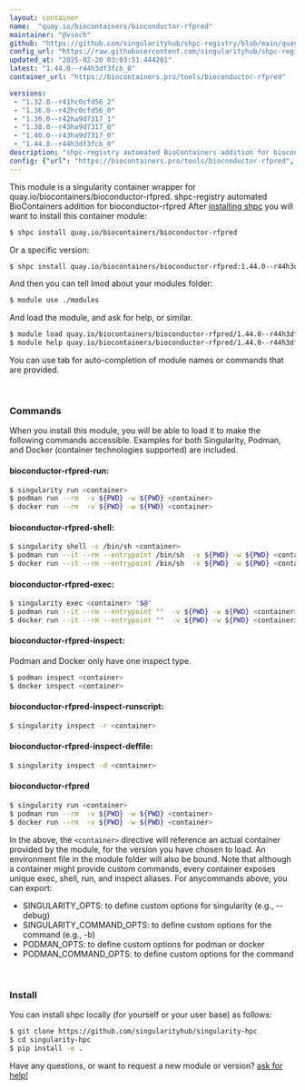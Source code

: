 ```yaml
---
layout: container
name:  "quay.io/biocontainers/bioconductor-rfpred"
maintainer: "@vsoch"
github: "https://github.com/singularityhub/shpc-registry/blob/main/quay.io/biocontainers/bioconductor-rfpred/container.yaml"
config_url: "https://raw.githubusercontent.com/singularityhub/shpc-registry/main/quay.io/biocontainers/bioconductor-rfpred/container.yaml"
updated_at: "2025-02-20 03:03:51.444261"
latest: "1.44.0--r44h3df3fcb_0"
container_url: "https://biocontainers.pro/tools/bioconductor-rfpred"

versions:
 - "1.32.0--r41hc0cfd56_2"
 - "1.36.0--r42hc0cfd56_0"
 - "1.36.0--r42ha9d7317_1"
 - "1.38.0--r43ha9d7317_0"
 - "1.40.0--r43ha9d7317_0"
 - "1.44.0--r44h3df3fcb_0"
description: "shpc-registry automated BioContainers addition for bioconductor-rfpred"
config: {"url": "https://biocontainers.pro/tools/bioconductor-rfpred", "maintainer": "@vsoch", "description": "shpc-registry automated BioContainers addition for bioconductor-rfpred", "latest": {"1.44.0--r44h3df3fcb_0": "sha256:4225dec0c146c4627f9284637fb8030685a37e7e01513d71779ab9c79fe74f51"}, "tags": {"1.32.0--r41hc0cfd56_2": "sha256:28ce1fc75743b112883973adbd2b247369bd70f826d343e1d05158eec501181b", "1.36.0--r42hc0cfd56_0": "sha256:594b365d3344f0a1fd0b4fc621883eafde5f696e5b45140d6d55469430765227", "1.36.0--r42ha9d7317_1": "sha256:8b827d1b0a664bf6460177746b87cc5adbdc41e657695c2415ef68b84e867453", "1.38.0--r43ha9d7317_0": "sha256:0aceae5bc82fa7ecebf382a0fd5b229220e0306c5be8cf8db5eef09610845051", "1.40.0--r43ha9d7317_0": "sha256:cee69ef4e4cdffb005b8fbe243b48bcfd7c38593e9afdd93dc9da6e2aed89c37", "1.44.0--r44h3df3fcb_0": "sha256:4225dec0c146c4627f9284637fb8030685a37e7e01513d71779ab9c79fe74f51"}, "docker": "quay.io/biocontainers/bioconductor-rfpred"}
---
```


This module is a singularity container wrapper for quay.io/biocontainers/bioconductor-rfpred.
shpc-registry automated BioContainers addition for bioconductor-rfpred
After [installing shpc](#install) you will want to install this container module:


```bash
$ shpc install quay.io/biocontainers/bioconductor-rfpred
```

Or a specific version:

```bash
$ shpc install quay.io/biocontainers/bioconductor-rfpred:1.44.0--r44h3df3fcb_0
```

And then you can tell lmod about your modules folder:

```bash
$ module use ./modules
```

And load the module, and ask for help, or similar.

```bash
$ module load quay.io/biocontainers/bioconductor-rfpred/1.44.0--r44h3df3fcb_0
$ module help quay.io/biocontainers/bioconductor-rfpred/1.44.0--r44h3df3fcb_0
```

You can use tab for auto-completion of module names or commands that are provided.

<br>

### Commands

When you install this module, you will be able to load it to make the following commands accessible.
Examples for both Singularity, Podman, and Docker (container technologies supported) are included.

#### bioconductor-rfpred-run:

```bash
$ singularity run <container>
$ podman run --rm  -v ${PWD} -w ${PWD} <container>
$ docker run --rm  -v ${PWD} -w ${PWD} <container>
```

#### bioconductor-rfpred-shell:

```bash
$ singularity shell -s /bin/sh <container>
$ podman run --it --rm --entrypoint /bin/sh  -v ${PWD} -w ${PWD} <container>
$ docker run --it --rm --entrypoint /bin/sh  -v ${PWD} -w ${PWD} <container>
```

#### bioconductor-rfpred-exec:

```bash
$ singularity exec <container> "$@"
$ podman run --it --rm --entrypoint ""  -v ${PWD} -w ${PWD} <container> "$@"
$ docker run --it --rm --entrypoint ""  -v ${PWD} -w ${PWD} <container> "$@"
```

#### bioconductor-rfpred-inspect:

Podman and Docker only have one inspect type.

```bash
$ podman inspect <container>
$ docker inspect <container>
```

#### bioconductor-rfpred-inspect-runscript:

```bash
$ singularity inspect -r <container>
```

#### bioconductor-rfpred-inspect-deffile:

```bash
$ singularity inspect -d <container>
```



#### bioconductor-rfpred

```bash
$ singularity run <container>
$ podman run --rm  -v ${PWD} -w ${PWD} <container>
$ docker run --rm  -v ${PWD} -w ${PWD} <container>
```


In the above, the `<container>` directive will reference an actual container provided
by the module, for the version you have chosen to load. An environment file in the
module folder will also be bound. Note that although a container
might provide custom commands, every container exposes unique exec, shell, run, and
inspect aliases. For anycommands above, you can export:

 - SINGULARITY_OPTS: to define custom options for singularity (e.g., --debug)
 - SINGULARITY_COMMAND_OPTS: to define custom options for the command (e.g., -b)
 - PODMAN_OPTS: to define custom options for podman or docker
 - PODMAN_COMMAND_OPTS: to define custom options for the command

<br>

### Install

You can install shpc locally (for yourself or your user base) as follows:

```bash
$ git clone https://github.com/singularityhub/singularity-hpc
$ cd singularity-hpc
$ pip install -e .
```

Have any questions, or want to request a new module or version? [ask for help!](https://github.com/singularityhub/singularity-hpc/issues)
